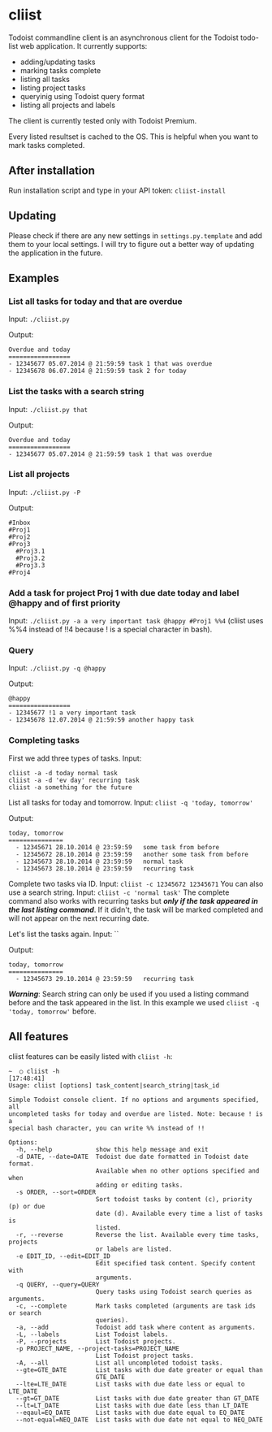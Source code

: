 cliist
======

Todoist commandline client is an asynchronous client for the Todoist todo-list web application.
It currently supports:
- adding/updating tasks
- marking tasks complete
- listing all tasks
- listing project tasks
- queryinig using Todoist query format
- listing all projects and labels

The client is currently tested only with Todoist Premium.

Every listed resultset is cached to the OS. This is helpful when you want to mark tasks completed. 

## After installation
Run installation script and type in your API token:
`cliist-install`

## Updating
Please check if there are any new settings in `settings.py.template` and add them to your local settings. I will try to figure out a better way of updating the application in the future.

## Examples

### List all tasks for today and that are overdue
Input: `./cliist.py`

Output:

```
Overdue and today
=================
- 12345677 05.07.2014 @ 21:59:59 task 1 that was overdue
- 12345678 06.07.2014 @ 21:59:59 task 2 for today
```

### List the tasks with a search string
Input: `./cliist.py that`

Output:

```
Overdue and today
=================
- 12345677 05.07.2014 @ 21:59:59 task 1 that was overdue
```

### List all projects
Input: `./cliist.py -P`

Output:

```
#Inbox
#Proj1
#Proj2
#Proj3
  #Proj3.1
  #Proj3.2
  #Proj3.3
#Proj4
```

### Add a task for project Proj 1 with due date today and label @happy and of first priority
Input: `./cliist.py -a a very important task @happy #Proj1 %%4` (cliist uses %%4 instead of !!4 because ! is a special character in bash).

### Query 
Input: `./cliist.py -q @happy`

Output:

```
@happy
=================
- 12345677 !1 a very important task
- 12345678 12.07.2014 @ 21:59:59 another happy task
```

### Completing tasks

First we add three types of tasks. Input:


```
cliist -a -d today normal task
cliist -a -d 'ev day' recurring task
cliist -a something for the future 
```

List all tasks for today and tomorrow. Input: `cliist -q 'today, tomorrow'`

Output:

```
today, tomorrow
===============
  - 12345671 28.10.2014 @ 23:59:59   some task from before
  - 12345672 28.10.2014 @ 23:59:59   another some task from before
  - 12345673 28.10.2014 @ 23:59:59   normal task
  - 12345673 28.10.2014 @ 23:59:59   recurring task
```

Complete two tasks via ID. Input: `cliist -c 12345672 12345671`
You can also use a search string. Input: `cliist -c 'normal task'`
The complete command also works with recurring tasks but ***only if the task appeared in the last listing command***. If it didn't, the task will be marked completed and will not appear on the next recurring date.

Let's list the tasks again. Input: ``

Output:

```
today, tomorrow
===============
  - 12345673 29.10.2014 @ 23:59:59   recurring task
```

***Warning***: Search string can only be used if you used a listing command before and the task appeared in the list. In this example we used `cliist -q 'today, tomorrow'` before.



## All features
cliist features can be easily listed with `cliist -h`:
```
~  ○ cliist -h                                                                                                                                                                [17:48:41]
Usage: cliist [options] task_content|search_string|task_id

Simple Todoist console client. If no options and arguments specified, all
uncompleted tasks for today and overdue are listed. Note: because ! is a
special bash character, you can write %% instead of !!

Options:
  -h, --help            show this help message and exit
  -d DATE, --date=DATE  Todoist due date formatted in Todoist date format.
                        Available when no other options specified and when
                        adding or editing tasks.
  -s ORDER, --sort=ORDER
                        Sort todoist tasks by content (c), priority (p) or due
                        date (d). Available every time a list of tasks is
                        listed.
  -r, --reverse         Reverse the list. Available every time tasks, projects
                        or labels are listed.
  -e EDIT_ID, --edit=EDIT_ID
                        Edit specified task content. Specify content with
                        arguments.
  -q QUERY, --query=QUERY
                        Query tasks using Todoist search queries as arguments.
  -c, --complete        Mark tasks completed (arguments are task ids or search
                        queries).
  -a, --add             Todoist add task where content as arguments.
  -L, --labels          List Todoist labels.
  -P, --projects        List Todoist projects.
  -p PROJECT_NAME, --project-tasks=PROJECT_NAME
                        List Todoist project tasks.
  -A, --all             List all uncompleted todoist tasks.
  --gte=GTE_DATE        List tasks with due date greater or equal than
                        GTE_DATE
  --lte=LTE_DATE        List tasks with due date less or equal to LTE_DATE
  --gt=GT_DATE          List tasks with due date greater than GT_DATE
  --lt=LT_DATE          List tasks with due date less than LT_DATE
  --eqaul=EQ_DATE       List tasks with due date equal to EQ_DATE
  --not-equal=NEQ_DATE  List tasks with due date not equal to NEQ_DATE
```

